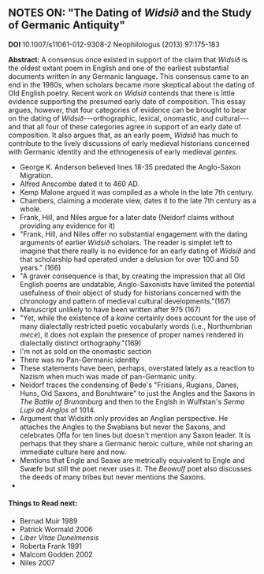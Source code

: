 ## NOTES ON: "The Dating of _Widsið_ and the Study of Germanic Antiquity"

**DOI** 10.1007/s11061-012-9308-2
Neophilologus (2013) 97:175-183

**Abstract**: A consensus once existed in support of the claim that _Widsið_ is the oldest extant poem in English and one of the earliest substantial documents written in any Germanic language. This consensus came to an end in the 1980s, when scholars became more skeptical about the dating of Old English poetry. Recent work on _Widsið_ contends that there is little evidence supporting the presumed early date of composition. This essay argues, however, that four categories of evidence can be brought to bear on the dating of _Widsið_---orthographic, lexical, onomastic, and cultural---and that all four of these categories agree in support of an early date of composition. It also argues that, as an early poem, _Widsið_ has much to contribute to the lively discussions of early medieval historians concerned with Germanic identity and the ethnogenesis of early medieval _gentes_.

* George K. Anderson believed lines 18-35 predated the Anglo-Saxon Migration.
* Alfred Anscombe dated it to 460 AD.
* Kemp Malone argued it was compiled as a whole in the late 7th century.
* Chambers, claiming a moderate view, dates it to the late 7th century as a whole. 
* Frank, Hill, and Niles argue for a later date (Neidorf claims without providing any evidence for it)
* "Frank, Hill, and Niles offer no substantial engagement with the dating arguments of earlier _Widsið_ scholars. The reader is simplet left to imagine that there really is no evidence for an early dating of _Widsið_ and that scholarship had operated under a delusion for over 100 and 50 years." (166)
* "A graver consequence is that, by creating the impression that all Old English poems are undatable, Anglo-Saxonists have limited the potential usefulness of their object of study for historians concerned with the chronology and pattern of medieval cultural developments."(167)
* Manuscript unlikely to have been written after 975 (167)
* "Yet, while the existence of a _koine_ certainly does account for the use of many dialectally restricted poetic vocabularly words (i.e., Northumbrian _mece_), it does not explain the presence of proper names rendered in dialectally distinct orthography."(169)
* I'm not as sold on the onomastic section
* There was no Pan-Germanic identity
* These statements have been, perhaps, overstated lately as a reaction to Nazism when much was made of pan-Germanic unity.
* Neidorf traces the condensing of Bede's "Frisians, Rugians, Danes, Huns, Old Saxons, and Boruhtware" to just the Angles and the Saxons in _The Battle of Brunanburg_ and then to the Englsh in Wulfstan's _Sermo Lupi ad Anglos_ of 1014.
* Argument that Widsith only provides an Anglian perspective. He attaches the Angles to the Swabians but never the Saxons, and celebrates Offa for ten lines but doesn't mention any Saxon leader. It is perhaps that they share a Germanic heroic culture, while not sharing an immediate culture here and now.
* Mentions that Engle and Seaxe are metrically equivalent to Engle and Swæfe but still the poet never uses it. The _Beowulf_ poet also discusses the deeds of many tribes but never mentions the Saxons.
* 

#### Things to Read next:
* Bernad Muir 1989
* Patrick Wormald 2006
* _Liber Vitae Dunelmensis_
* Roberta Frank 1991
* Malcom Godden 2002
* Niles 2007
